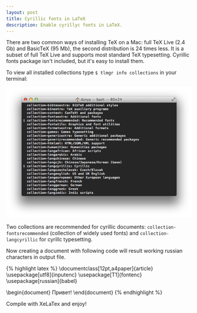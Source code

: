 ```yaml
---
layout: post
title: Cyrillic fonts in LaTeX
description: Enable cyrillyc fonts in LaTeX.
---
```


There are two common ways of installing TeX on a Mac: full TeX Live (2.4 Gb) and BasicTeX (95 Mb), the second distribution is 24 times less. It is a subset of full TeX Live and supports most standard TeX typesetting. Cyrillic fonts package isn't included, but it's easy to install them.

To view all installed collections type `$ tlmgr info collections` in your terminal:

![LaTeX collections](/images/2014/07/latex-collections.png)

Two collections are recommended for cyrillic documents: `collection-fontsrecommended` (collection of widely used fonts) and `collection-langcyrillic` for cyrillc typesetting.

Now creating a document with following code will result working russian characters in output file.

{% highlight latex %}
\documentclass[12pt,a4paper]{article}
\usepackage[utf8]{inputenc}
\usepackage[T1]{fontenc}
\usepackage[russian]{babel}

\begin{document}
Привет!
\end{document}
{% endhighlight %}

Compile with XeLaTex and enjoy!
